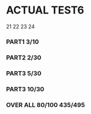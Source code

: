 
# ACTUAL TEST6

21 22 23 24

### PART1 3/10

### PART2 2/30

### PART3 5/30 

### PART3 10/30

### OVER ALL 80/100 435/495
